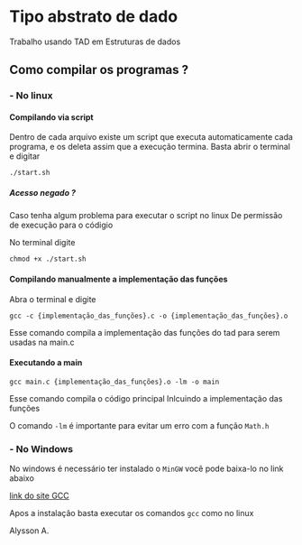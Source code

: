 # Tipo abstrato de dado

Trabalho usando TAD em Estruturas de dados

## Como compilar os programas ?

### - No linux

#### Compilando via script

Dentro de cada arquivo existe um script que executa automaticamente 
cada programa, e os deleta assim que a execução termina. 
Basta abrir o terminal e digitar

`./start.sh`

##### Acesso negado ?

Caso tenha algum problema para executar o script no linux
De permissão de execução para o códigio

No terminal digite 

`chmod +x ./start.sh`

#### Compilando manualmente a implementação das funções

Abra o terminal e digite 

`gcc -c {implementação_das_funções}.c -o {implementação_das_funções}.o`

Esse comando compila a implementação das funções do tad 
para serem usadas na main.c

#### Executando a main

`gcc main.c {implementação_das_funções}.o -lm -o main`

Esse comando compila o código principal
Inlcuindo a implementação das funções

O comando `-lm` é importante para evitar um erro com a função `Math.h`

### - No Windows 

No windows é necessário ter instalado o `MinGW` você pode baixa-lo 
no link abaixo

[link do site GCC](https://sourceforge.net/projects/mingw/files/)

Apos a instalação basta executar os comandos `gcc` como no linux




 
 
Alysson A.